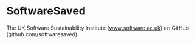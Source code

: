# SoftwareSaved
The UK Software Sustainability Institute (www.software.ac.uk) on GitHub (github.com/softwaresaved)
